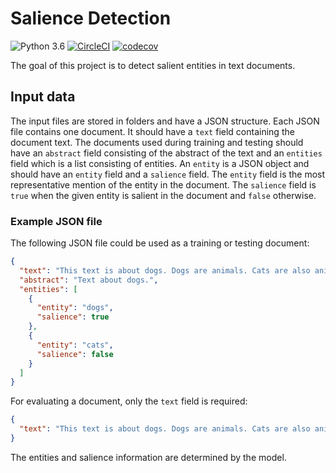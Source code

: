 # Salience Detection

![Python 3.6](https://img.shields.io/badge/python-3.6-blue.svg) [![CircleCI](https://circleci.com/gh/kevin91nl/salience-detection/tree/master.svg?style=shield)](https://circleci.com/gh/kevin91nl/salience-detection/tree/master) [![codecov](https://codecov.io/gh/kevin91nl/salience-detection/branch/master/graph/badge.svg)](https://codecov.io/gh/kevin91nl/salience-detection)

The goal of this project is to detect salient entities in text documents.

## Input data

The input files are stored in folders and have a JSON structure. Each JSON file contains one document. It should have a `text` field containing the document text. The documents used during training and testing should have an `abstract` field consisting of the abstract of the text and an `entities` field which is a list consisting of entities. An `entity` is a JSON object and should have an `entity` field and a `salience` field. The `entity` field is the most representative mention of the entity in the document. The `salience` field is `true` when the given entity is salient in the document and `false` otherwise.

### Example JSON file

The following JSON file could be used as a training or testing document:

```json
{
  "text": "This text is about dogs. Dogs are animals. Cats are also animals.",
  "abstract": "Text about dogs.",
  "entities": [
    {
      "entity": "dogs",
      "salience": true
    },
    {
      "entity": "cats",
      "salience": false
    }
  ]
}
```

For evaluating a document, only the `text` field is required:

```json
{
  "text": "This text is about dogs. Dogs are animals. Cats are also animals."
}
```

The entities and salience information are determined by the model.